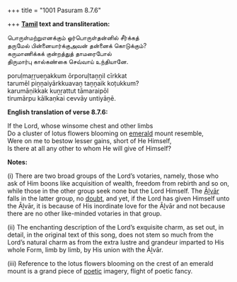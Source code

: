 +++
title = "1001 Pasuram 8.7.6"

+++
**[Tamil](/definition/tamil#history "show Tamil definitions") text and transliteration:**

பொருள்மற்றுஎனக்கும் ஓர்பொருள்தன்னில் சீர்க்கத்  
தருமேல் பின்னையார்க்குஅவன் தன்னைக் கொடுக்கும்?  
கருமாணிக்கக் குன்றத்துத் தாமரைபோல்  
திருமார்பு கால்கண்கை செவ்வாய் உந்தியானே.

poruḷmaṟṟueṉakkum ōrporuḷtaṉṉil cīrkkat  
tarumēl piṉṉaiyārkkuavaṉ taṉṉaik koṭukkum?  
karumāṇikkak kuṉṟattut tāmaraipōl  
tirumārpu kālkaṇkai cevvāy untiyāṉē.

**English translation of verse 8.7.6:**

If the Lord, whose winsome chest and other limbs  
Do a cluster of lotus flowers blooming on [emerald](/definition/emerald#history "show emerald definitions") mount resemble,  
Were on me to bestow lesser gains, short of He Himself,  
Is there at all any other to whom He will give of Himself?

**Notes:**

\(i\) There are two broad groups of the Lord’s votaries, namely, those who ask of Him boons like acquisition of wealth, freedom from rebirth and so on, while those in the other group seek none but the Lord Himself. The [Āḻvār](/definition/aḻvar#vaishnavism "show Āḻvār definitions") falls in the latter group, no [doubt](/definition/doubt#history "show doubt definitions"), and yet, if the Lord has given Himself unto the Āḻvār, it is because of His inordinate love for the Āḻvār and not because there are no other like-minded votaries in that group.

\(ii\) The enchanting description of the Lord’s exquisite charm, as set out, in detail, in the original text of this song, does not stem so much from the Lord’s natural charm as from the extra lustre and grandeur imparted to His whole Form, limb by limb, by His union with the Āḻvār.

\(iii\) Reference to the lotus flowers blooming on the crest of an emerald mount is a grand piece of [poetic](/definition/poetry#history "show poetic definitions") imagery, flight of poetic fancy.


